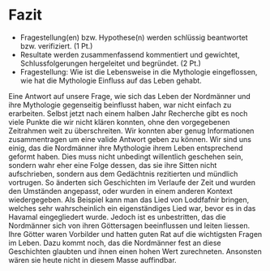# Fazit

- Fragestellung(en) bzw. Hypothese(n) werden schlüssig beantwortet bzw. verifiziert. (1 Pt.)
- Resultate werden zusammenfassend kommentiert und gewichtet, Schlussfolgerungen hergeleitet und begründet. (2 Pt.)
- Fragestellung: Wie ist die Lebensweise in die Mythologie eingeflossen, wie hat die Mythologie Einfluss auf das Leben gehabt.

Eine Antwort auf unsere Frage, wie sich das Leben der Nordmänner und ihre Mythologie gegenseitig beinflusst haben, war nicht einfach zu erarbeiten. Selbst jetzt nach einem halben Jahr Recherche gibt es noch viele Punkte die wir nicht klären konnten, ohne den vorgegebenen Zeitrahmen weit zu überschreiten. Wir konnten aber genug Informationen zusammentragen um eine valide Antwort geben zu können. Wir sind uns einig, das die Nordmänner ihre Mythologie ihrem Leben entsprechend geformt haben. Dies muss nicht unbedingt willentlich geschehen sein, sondern wahr eher eine Folge dessen, das sie ihre Sitten nicht aufschrieben, sondern aus dem Gedächtnis rezitierten und mündlich vortrugen. So änderten sich Geschichten im Verlaufe der Zeit und wurden den Umständen angepasst, oder wurden in einem anderen Kontext wiedergegeben. Als Beispiel kann man das Lied von Loddfafnir bringen, welches sehr wahrscheinlich ein eigenständiges Lied war, bevor es in das Havamal eingegliedert wurde. 
Jedoch ist es unbestritten, das die Nordmänner sich von ihren Göttersagen beeinflussen und leiten liessen. Ihre Götter waren Vorbilder und hatten guten Rat auf die wichtigsten Fragen im Leben. Dazu kommt noch, das die Nordmänner fest an diese Geschichten glaubten und ihnen einen hohen Wert zurechneten. Ansonsten wären sie heute nicht in diesem Masse auffindbar.
